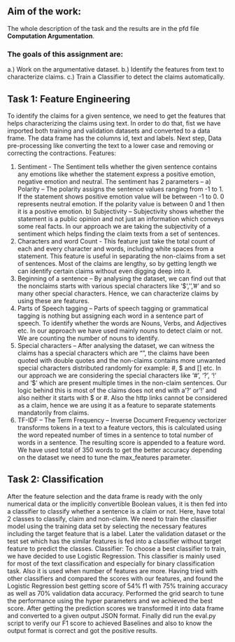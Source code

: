 ## Aim of the work:
The whole description of the task and the results are in the pfd file **Computation Argumentation**.

### The goals of this assignment are:
a.) Work on the argumentative dataset.
b.) Identify the features from text to characterize claims.
c.) Train a Classifier to detect the claims automatically.

## Task 1: Feature Engineering
To identify the claims for a given sentence, we need to get the features that helps characterizing the claims using text.
In order to do that, fist we have imported both training and validation datasets and converted to a data frame. The data frame has the columns id, text and labels.
Next step, Data pre-processing like converting the text to a lower case and removing or correcting the contractions.
Features:
1. Sentiment - The Sentiment tells whether the given sentence contains any emotions like whether the statement express a positive emotion, negative emotion and neutral.
The sentiment has 2 parameters –
a) Polarity – The polarity assigns the sentence values ranging from -1 to 1. If the statement shows positive emotion value will be between -1 to 0. 0 represents neutral emotion. If the polarity value is between 0 and 1 then it is a positive emotion.
b) Subjectivity – Subjectivity shows whether the statement is a public opinion and not just an information which conveys some real facts.
In our approach we are taking the subjectivity of a sentiment which helps finding the claim texts from a set of sentences.
2. Characters and word Count - This feature just take the total count of each and every character and words, including white spaces from a statement. This feature is useful in separating the non-claims from a set of sentences. Most of the claims are lengthy, so by getting length we can identify certain claims without even digging deep into it.
3. Beginning of a sentence – By analysing the dataset, we can find out that the nonclaims starts with various special characters like ‘$‘,’’,’#’ and so many other special characters. Hence, we can characterize claims by using these are features.
4. Parts of Speech tagging – Parts of speech tagging or grammatical tagging is nothing but assigning each word in a sentence part of speech. To identify whether the words are Nouns, Verbs, and Adjectives etc. In our approach we have used mainly nouns to detect claim or not. We are counting the number of nouns to identify.
5. Special characters – After analysing the dataset, we can witness the claims has a special characters which are “”, the claims have been quoted with double quotes and the non-claims contains more unwanted special characters distributed randomly for example: #, $ and [] etc. In our approach we are considering the special characters like ‘#’, ‘?’, ‘!’ and ‘$’ which are present multiple times in the non-claim sentences.
Our logic behind this is most of the claims does not end with a’?’ or’!’ and also neither it starts with $ or #. Also the http links cannot be considered as a claim, hence we are using it as a feature to separate statements mandatorily from claims.
6. TF-IDF – The Term Frequency – Inverse Document Frequency vectorizer transforms tokens in a text to a feature vectors, this is calculated using the word repeated number of times in a sentence to total number of words in a sentence. The resulting score is appended to a feature word. We have used total of 350 words to get the better accuracy depending on the dataset we need to tune the max_features parameter.
## Task 2: Classification
After the feature selection and the data frame is ready with the only numerical data or the implicitly convertible Boolean values, it is then fed into a classifier to classify whether a sentence is a claim or not.
Here, have total 2 classes to classify, claim and non-claim. We need to train the classifier model using the training data set by selecting the necessary features including the target feature that is a label. Later the validation dataset or the test set which has the similar features is fed into a classifier without target feature to predict the classes.
Classifier:
To choose a best classifier to train, we have decided to use Logistic Regression.
This classifier is mainly used for most of the text classification and especially for binary classification task. Also it is used when number of features are more. Having tried with other classifiers and compared the scores with our features, and found the Logistic Regression best getting score of 54% f1 with 75% training accuracy as well as 70% validation data accuracy.
Performed the grid search to tune the performance using the hyper parameters and we achieved the best score.
After getting the prediction scores we transformed it into data frame and converted to a given output JSON format.
Finally did run the eval.py script to verify our F1 score to achieved Baselines and also to know the output format is correct and got the positive results.
